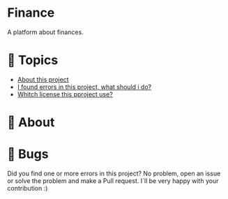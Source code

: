# Finance

A platform about finances.

# :pushpin: Topics

* [About this project](rocket-about)
* [I found errors in this project, what should i do?](bug-bugs)
* [Whitch license this pproject use?](closed_book-license)

# :book: About

# :bug: Bugs
Did you find one or more errors in this project? No problem, open an issue or solve the problem and make a Pull request. I´ll be very happy with your contribution :)

